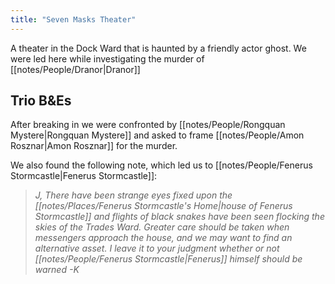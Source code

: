 ```yaml
---
title: "Seven Masks Theater"
---
```

A theater in the Dock Ward that is haunted by a friendly actor ghost. We were led here while investigating the murder of [[notes/People/Dranor|Dranor]]

## Trio B&Es
After breaking in we were confronted by [[notes/People/Rongquan Mystere|Rongquan Mystere]] and asked to frame [[notes/People/Amon Rosznar|Amon Rosznar]] for the murder.

We also found the following note, which led us to [[notes/People/Fenerus Stormcastle|Fenerus Stormcastle]]:
>*J, 
>There have been strange eyes fixed upon the [[notes/Places/Fenerus Stormcastle's Home|house of Fenerus Stormcastle]] and flights of black snakes have been seen flocking the skies of the Trades Ward. Greater care should be taken when messengers approach the house, and we may want to find an alternative asset. I leave it to your judgment whether or not [[notes/People/Fenerus Stormcastle|Fenerus]] himself should be warned 
>-K*

